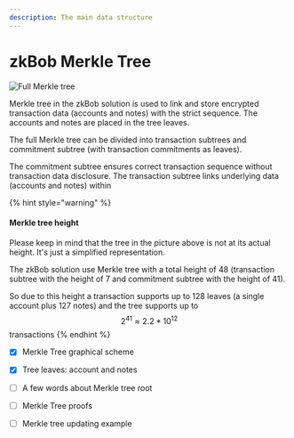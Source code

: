 ```yaml
---
description: The main data structure
---
```


# zkBob Merkle Tree

![Full Merkle tree](../../.gitbook/assets/Merkle\_200dpi\_b.png)

Merkle tree in the zkBob solution is used to link and store encrypted transaction data (accounts and notes) with the strict sequence. The accounts and notes are placed in the tree leaves.

The full Merkle tree can be divided into transaction subtrees and commitment subtree (with transaction commitments as leaves).

The commitment subtree ensures correct transaction sequence without transaction data disclosure. The transaction subtree links underlying data (accounts and notes) within&#x20;

{% hint style="warning" %}
#### Merkle tree height

Please keep in mind that the tree in the picture above is not at its actual height. It's just a simplified representation.

The zkBob solution use Merkle tree with a total height of 48 (transaction subtree with the height of 7 and commitment subtree with the height of 41).

So due to this height a transaction supports up to 128 leaves (a single account plus 127 notes) and the tree supports up to $$2^{41} \approx 2.2 * 10^{12}$$ transactions
{% endhint %}



* [x] Merkle Tree graphical scheme
* [x] Tree leaves: account and notes
* [ ] A few words about Merkle tree root
* [ ] Merkle Tree proofs
* [ ] Merkle tree updating example

